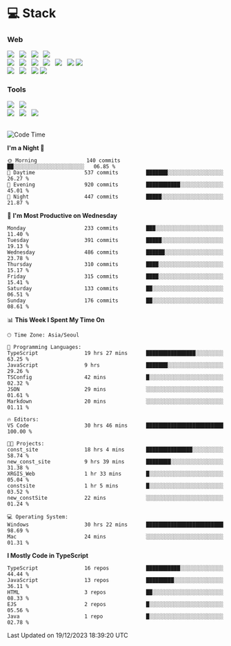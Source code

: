 <h1>💻 Stack</h1>
<div>
 <h3>Web</h3>
 <!-- badge : https://shields.io/ -->
 <!-- icon : https://simpleicons.org/?q=Get -->
 <img src="https://img.shields.io/badge/HTML5-e74c3c?style=flat-square&logo=HTML5&logoColor=white"/> &nbsp 
 <img src="https://img.shields.io/badge/CSS3-0A84FF?style=flat-square&logo=CSS3&logoColor=white"/> &nbsp 
 <img src="https://img.shields.io/badge/JavaScript-FFCD11?style=flat-square&logo=JavaScript&logoColor=white"/> &nbsp 
 <img src="https://img.shields.io/badge/TypeScript-3075C0?style=flat-square&logo=TypeScript&logoColor=white"/>
 <br/>
 <img src="https://img.shields.io/badge/Next-000000?style=flat-square&logo=nextdotjs&logoColor=white"/> &nbsp 
 <img src="https://img.shields.io/badge/React-00BCF6?style=flat-square&logo=React&logoColor=white"/> &nbsp 
 <img src="https://img.shields.io/badge/Redux-764ABC?style=flat-square&logo=Redux&logoColor=white"/> &nbsp
 <img src="https://img.shields.io/badge/Recoil-3578E5?style=flat-square&logo=recoil&logoColor=white"/> &nbsp
 <img src="https://img.shields.io/badge/React-Query-FF4154?style=flat-square&logo=reactquery&logoColor=white"/> &nbsp 
 <img src="https://img.shields.io/badge/styled%2Dcomponents-DB7093?style=flat-square&logo=styled%2Dcomponents&logoColor=white"/>
 <img src="https://img.shields.io/badge/CSS Modules-000000?style=flat-square&logo=CSS Modules&logoColor=white"/> &nbsp 
 <br/>
 <img src="https://img.shields.io/badge/Node-339933?style=flat-square&logo=Node.js&logoColor=white"/> &nbsp 
 <img src="https://img.shields.io/badge/Express-000000?style=flat-square&logo=Express&logoColor=white"/> &nbsp 
 <img src="https://img.shields.io/badge/MongoDB-47A248?style=flat-square&logo=MongoDB&logoColor=white"/>
 <img src="https://img.shields.io/badge/MariaDB-003545?style=flat-square&logo=mariadb&logoColor=white"/>
 
 <h3>Tools</h3>
 <img src="https://img.shields.io/badge/Visual Studio Code-007ACC?style=flat-square&logo=Visual Studio Code&logoColor=white"/> &nbsp 
 <img src="https://img.shields.io/badge/Postman-FF6C37?style=flat-square&logo=Postman&logoColor=white"/> &nbsp
 <br>
 <img src="https://img.shields.io/badge/Adobe Photoshop-31A8FF?style=flat-square&logo=Adobe Photoshop&logoColor=white"/> &nbsp 
 <img src="https://img.shields.io/badge/Adobe Illustrator-FF9A00?style=flat-square&logo=Adobe Illustrator&logoColor=white"/> &nbsp 
 <img src="https://img.shields.io/badge/Figma-F24E1E?style=flat-square&logo=Figma&logoColor=white"/> &nbsp
</div>

<br>

<!--START_SECTION:waka-->
![Code Time](http://img.shields.io/badge/Code%20Time-732%20hrs%2053%20mins-blue)

**I'm a Night 🦉** 

```text
🌞 Morning                140 commits         ██░░░░░░░░░░░░░░░░░░░░░░░   06.85 % 
🌆 Daytime                537 commits         ███████░░░░░░░░░░░░░░░░░░   26.27 % 
🌃 Evening                920 commits         ███████████░░░░░░░░░░░░░░   45.01 % 
🌙 Night                  447 commits         █████░░░░░░░░░░░░░░░░░░░░   21.87 % 
```
📅 **I'm Most Productive on Wednesday** 

```text
Monday                   233 commits         ███░░░░░░░░░░░░░░░░░░░░░░   11.40 % 
Tuesday                  391 commits         █████░░░░░░░░░░░░░░░░░░░░   19.13 % 
Wednesday                486 commits         ██████░░░░░░░░░░░░░░░░░░░   23.78 % 
Thursday                 310 commits         ████░░░░░░░░░░░░░░░░░░░░░   15.17 % 
Friday                   315 commits         ████░░░░░░░░░░░░░░░░░░░░░   15.41 % 
Saturday                 133 commits         ██░░░░░░░░░░░░░░░░░░░░░░░   06.51 % 
Sunday                   176 commits         ██░░░░░░░░░░░░░░░░░░░░░░░   08.61 % 
```


📊 **This Week I Spent My Time On** 

```text
🕑︎ Time Zone: Asia/Seoul

💬 Programming Languages: 
TypeScript               19 hrs 27 mins      ████████████████░░░░░░░░░   63.25 % 
JavaScript               9 hrs               ███████░░░░░░░░░░░░░░░░░░   29.26 % 
TSConfig                 42 mins             █░░░░░░░░░░░░░░░░░░░░░░░░   02.32 % 
JSON                     29 mins             ░░░░░░░░░░░░░░░░░░░░░░░░░   01.61 % 
Markdown                 20 mins             ░░░░░░░░░░░░░░░░░░░░░░░░░   01.11 % 

🔥 Editors: 
VS Code                  30 hrs 46 mins      █████████████████████████   100.00 % 

🐱‍💻 Projects: 
const_site               18 hrs 4 mins       ███████████████░░░░░░░░░░   58.74 % 
new_const_site           9 hrs 39 mins       ████████░░░░░░░░░░░░░░░░░   31.38 % 
XRGIS_Web                1 hr 33 mins        █░░░░░░░░░░░░░░░░░░░░░░░░   05.04 % 
constsite                1 hr 5 mins         █░░░░░░░░░░░░░░░░░░░░░░░░   03.52 % 
new_constSite            22 mins             ░░░░░░░░░░░░░░░░░░░░░░░░░   01.24 % 

💻 Operating System: 
Windows                  30 hrs 22 mins      █████████████████████████   98.69 % 
Mac                      24 mins             ░░░░░░░░░░░░░░░░░░░░░░░░░   01.31 % 
```

**I Mostly Code in TypeScript** 

```text
TypeScript               16 repos            ███████████░░░░░░░░░░░░░░   44.44 % 
JavaScript               13 repos            █████████░░░░░░░░░░░░░░░░   36.11 % 
HTML                     3 repos             ██░░░░░░░░░░░░░░░░░░░░░░░   08.33 % 
EJS                      2 repos             █░░░░░░░░░░░░░░░░░░░░░░░░   05.56 % 
Java                     1 repo              █░░░░░░░░░░░░░░░░░░░░░░░░   02.78 % 
```




 Last Updated on 19/12/2023 18:39:20 UTC
<!--END_SECTION:waka-->
